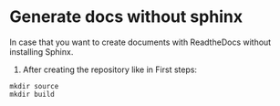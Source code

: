# Generate docs without sphinx

In case that you want to create documents with ReadtheDocs without installing Sphinx.

1. After creating the repository like in First steps:

```
mkdir source
mkdir build
```




